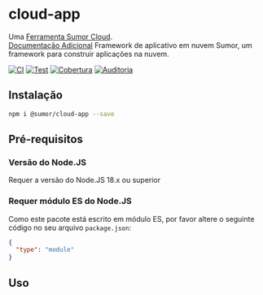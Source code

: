 # cloud-app

Uma [Ferramenta Sumor Cloud](https://sumor.cloud).  
[Documentação Adicional](https://sumor.cloud/cloud-app)
Framework de aplicativo em nuvem Sumor, um framework para construir aplicações na nuvem.

[![CI](https://github.com/sumor-cloud/cloud-app/actions/workflows/ci.yml/badge.svg)](https://github.com/sumor-cloud/cloud-app/actions/workflows/ci.yml)
[![Test](https://github.com/sumor-cloud/cloud-app/actions/workflows/ut.yml/badge.svg)](https://github.com/sumor-cloud/cloud-app/actions/workflows/ut.yml)
[![Cobertura](https://github.com/sumor-cloud/cloud-app/actions/workflows/coverage.yml/badge.svg)](https://github.com/sumor-cloud/cloud-app/actions/workflows/coverage.yml)
[![Auditoria](https://github.com/sumor-cloud/cloud-app/actions/workflows/audit.yml/badge.svg)](https://github.com/sumor-cloud/cloud-app/actions/workflows/audit.yml)

## Instalação

```bash
npm i @sumor/cloud-app --save
```

## Pré-requisitos

### Versão do Node.JS

Requer a versão do Node.JS 18.x ou superior

### Requer módulo ES do Node.JS

Como este pacote está escrito em módulo ES,
por favor altere o seguinte código no seu arquivo `package.json`:

```json
{
  "type": "module"
}
```

## Uso
